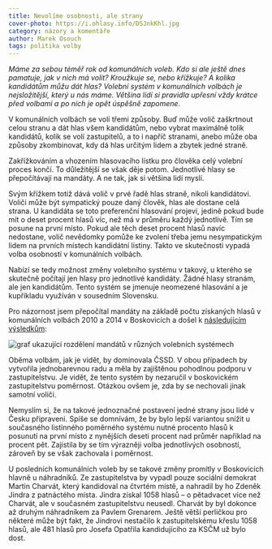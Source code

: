 ```yaml
---
title: Nevolíme osobnosti, ale strany
cover-photo: https://i.ohlasy.info/DSJnkKhl.jpg
category: názory a komentáře
author: Marek Osouch
tags: politika volby
---
```


*Máme za sebou téměř rok od komunálních voleb. Kdo si ale ještě dnes pamatuje, jak v nich má volit? Kroužkuje se, nebo křížkuje? A kolika kandidátům můžu dát hlas? Volební systém v komunálních volbách je nejsložitější, který u nás máme. Většina lidí si pravidla upřesní vždy krátce před volbami a po nich je opět úspěšně zapomene.*

V komunálních volbách se volí třemi způsoby. Buď může volič zaškrtnout celou stranu a dát hlas všem kandidátům, nebo vybrat maximálně tolik kandidátů, kolik se volí zastupitelů, a to i napříč stranami, anebo může oba způsoby zkombinovat, kdy dá hlas určitým lidem a zbytek jedné straně.

Zakřížkováním a vhozením hlasovacího lístku pro člověka celý volební proces končí. To důležitější se však děje potom. Jednotlivé hlasy se přepočítávají na mandáty. A ne tak, jak si většina lidí myslí.

Svým křížkem totiž dává volič v prvé řadě hlas straně, nikoli kandidátovi. Voliči může být sympatický pouze daný člověk, hlas ale dostane celá strana. U kandidáta se toto preferenční hlasování projeví, jedině pokud bude mít o deset procent hlasů víc, než má v průměru každý jednotlivě. Tím se posune na první místo. Pokud ale těch deset procent hlasů navíc nedostane, volič nevědomky pomůže ke zvolení třeba jemu nesympatickým lidem na prvních místech kandidátní listiny. Takto ve skutečnosti vypadá volba osobností v komunálních volbách.

Nabízí se tedy možnost změny volebního systému v takový, u kterého se skutečně počítají jen hlasy pro jednotlivé kandidáty. Žádné hlasy stranám, ale jen kandidátům. Tento systém se jmenuje neomezené hlasování a je kupříkladu využíván v sousedním Slovensku.

Pro názornost jsem přepočítal mandáty na základě počtu získaných hlasů v komunálních volbách 2010 a 2014 v Boskovicích a došel k [následujícím výsledkům](https://docs.google.com/spreadsheets/d/1_z_jPDt5EvxeWb0XOvP6qLcf7NBIPsCsMaJ13rrhiAk/edit?usp=sharing):

<img src="https://i.ohlasy.info/qJ3nteF.png" alt="graf ukazující rozdělení mandátů v různých volebních systémech" class="img-responsive img-popup">

Oběma volbám, jak je vidět, by dominovala ČSSD. V obou případech by vytvořila jednobarevnou radu a měla by zajištěnou pohodlnou podporu v zastupitelstvu. Je vidět, že tento systém by nezaručil v boskovickém zastupitelstvu poměrnost. Otázkou ovšem je, zda by se nechovali jinak samotní voliči.

Nemyslím si, že na takové jednoznačné postavení jedné strany jsou lidé v Česku připraveni. Spíše se domnívám, že by bylo lepší variantou snížit u současného listinného poměrného systému nutné procento hlasů k posunutí na první místo z nynějších deseti procent nad průměr například na procent pět. Zajistila by se tím výrazněji volba jednotlivých osobností, zároveň by se však zachovala i poměrnost.

U posledních komunálních voleb by se takové změny promítly v Boskovicích hlavně u náhradníků. Ze zastupitelstva by vypadl pouze sociální demokrat Martin Charvát, který kandidoval na čtvrtém místě, a nahradil by ho Zdeněk Jindra z patnáctého místa. Jindra získal 1058 hlasů – o pětadvacet více než Charvát, ale v současném zastupitelstvu neusedl. Charvát by byl dokonce až druhým náhradníkem za Pavlem Grenarem. Ještě větší perličkou pro některé může být fakt, že Jindrovi nestačilo k zastupitelskému křeslu 1058 hlasů, ale 481 hlasů pro Josefa Opatřila kandidujícího za KSČM už bylo dost.
